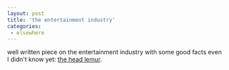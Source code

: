 ```yaml
---
layout: post
title: 'the entertainment industry'
categories:
 - elsewhere
---
```


well written piece on the entertainment industry with some good facts even I didn't know yet: <a href="http://www.lemurzone.com/edit/converse51.htm">the head lemur</a>.



